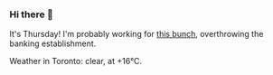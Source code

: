 ### Hi there :wave:

It's Thursday! I'm probably working for [this bunch](https://github.com/kohofinancial), overthrowing the banking establishment.

Weather in Toronto: clear, at +16°C.
